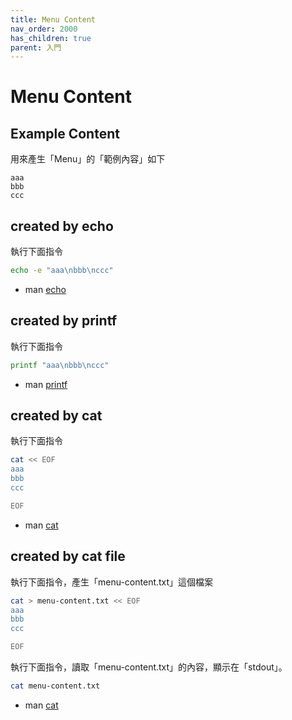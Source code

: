 ```yaml
---
title: Menu Content
nav_order: 2000
has_children: true
parent: 入門
---
```



# Menu Content


## Example Content

用來產生「Menu」的「範例內容」如下

```
aaa
bbb
ccc

```


## created by echo

執行下面指令

``` sh
echo -e "aaa\nbbb\nccc"
```

* man [echo](https://man.archlinux.org/man/echo.1)


## created by printf

執行下面指令

``` sh
printf "aaa\nbbb\nccc"
```

* man [printf](https://man.archlinux.org/man/printf.1)


## created by cat

執行下面指令

``` sh
cat << EOF
aaa
bbb
ccc

EOF
```

* man [cat](https://man.archlinux.org/man/cat.1)


## created by cat file

執行下面指令，產生「menu-content.txt」這個檔案

``` sh
cat > menu-content.txt << EOF
aaa
bbb
ccc

EOF
```

執行下面指令，讀取「menu-content.txt」的內容，顯示在「stdout」。

``` sh
cat menu-content.txt
```

* man [cat](https://man.archlinux.org/man/cat.1)
